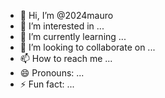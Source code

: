 - 👋 Hi, I’m @2024mauro
- 👀 I’m interested in ...
- 🌱 I’m currently learning ...
- 💞️ I’m looking to collaborate on ...
- 📫 How to reach me ...
- 😄 Pronouns: ...
- ⚡ Fun fact: ...

<!---
2024mauro/2024mauro is a ✨ special ✨ repository because its `README.md` (this file) appears on your GitHub profile.
You can click the Preview link to take a look at your changes.
--->
